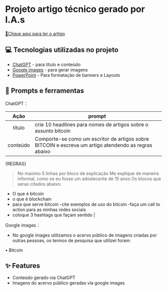 # Projeto artigo técnico gerado por I.A.s


<a href="https://web.dio.me/articles/do-zero-ao-bitcoin-um-guia-abrangente-para-iniciantes-na-criptomoeda?back=%2Farticles&open-modal=true&page=1&order=oldest" title="View PDF now"> 📕Clique aqui para ler o artigo</a>

## 💻 Tecnologias utilizadas no projeto

- [ChatGPT](https://chat.openai.com/) - para título e conteúdo
- [Google images](https://images.google.com.br/) - para gerar imagens
- [PowerPoint](https://www.microsoft.com/en/microsoft-365/powerpoint) - Para formatação de banners e Layouts

## 📄 Prompts e ferramentas


ChatGPT：

|   Ação   | prompt                                                                                                                                                                                                                                                                         |
| :------: | ------------------------------------------------------------------------------------------------------------------------------------------------------------------------------------------------------------------------------------------------------------------------------ |
|  título  | crie 10 headlines para nomes de artigos sobre o assunto bitcoin                                                                                                                                                                                                    |
| conteúdo | Comporte-se como um escritor de artigos sobre BITCOIN e escreva um artigo atendendo as regras abaixo

{REGRAS}
> No maximo 5 linhas por bloco de explicação
> Me explique de maneira informal, como se eu fosse um adoslecente de 15 anos
> Os blocos que serao citados abaixo:
- O que é bitcoin
- o que é blockchain
- para que serve bitcoin
	-cite exemplos de uso do bitcoin
-faça um call to action para as minhas redes sociais
- coloque 3 hashtags que façam sentido |


Google images：

- No google images utilizamos o acervo público de imagens criadas por outras pessoas, os termos de pesquisa que utilizei foram:

• Bitcoin



## ✨ Features

- Conteúdo gerado via ChatGPT
- Imagens do acervo público geradas via google images




